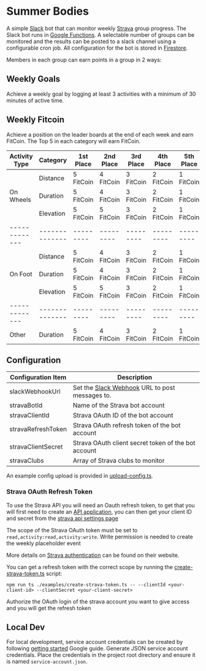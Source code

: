 # Summer Bodies

A simple [Slack][slack] bot that can monitor weekly [Strava][strava] group progress. The Slack bot runs in [Google Functions][google-functions]. A selectable number of groups can be monitored and the results can be posted to a slack channel using a configurable cron job. All configuration for the bot is stored in [Firestore][firestore].

Members in each group can earn points in a group in 2 ways:

## Weekly Goals

Achieve a weekly goal by logging at least 3 activities with a minimum of 30 minutes of active time.

## Weekly Fitcoin

Achieve a position on the leader boards at the end of each week and earn FitCoin. The Top 5 in each category will earn FitCoin.

| Activity Type | Category       | 1st Place | 2nd Place | 3rd Place | 4th Place | 5th Place |
| ------------- | -------------- | --------- | --------- | --------- | --------- | --------- |
|               | Distance       | 5 FitCoin | 4 FitCoin | 3 FitCoin | 2 FitCoin | 1 FitCoin |
| On Wheels     | Duration       | 5 FitCoin | 4 FitCoin | 3 FitCoin | 2 FitCoin | 1 FitCoin |
|               | Elevation      | 5 FitCoin | 5 FitCoin | 3 FitCoin | 2 FitCoin | 1 FitCoin |
| ------------- | -------------- | --------- | --------- | --------- | --------- | --------- |
|               | Distance       | 5 FitCoin | 4 FitCoin | 3 FitCoin | 2 FitCoin | 1 FitCoin |
| On Foot       | Duration       | 5 FitCoin | 4 FitCoin | 3 FitCoin | 2 FitCoin | 1 FitCoin |
|               | Elevation      | 5 FitCoin | 5 FitCoin | 3 FitCoin | 2 FitCoin | 1 FitCoin |
| ------------- | -------------- | --------- | --------- | --------- | --------- | --------- |
| Other         | Duration       | 5 FitCoin | 4 FitCoin | 3 FitCoin | 2 FitCoin | 1 FitCoin |

## Configuration

| Configuration Item | Description                                                      |
| ------------------ | ---------------------------------------------------------------- |
| slackWebhookUrl    | Set the [Slack Webhook][slack-webhooks] URL to post messages to. |
| stravaBotId        | Name of the Strava bot account                                   |
| stravaClientId     | Strava OAuth ID of the bot account                               |
| stravaRefreshToken | Strava OAuth refresh token of the bot account                    |
| stravaClientSecret | Strava OAuth client secret token of the bot account              |
| stravaClubs        | Array of Strava clubs to monitor                                 |

An example config upload is provided in [upload-config.ts][upload-config].

### Strava OAuth Refresh Token

To use the Strava API you will need an Oauth refresh token, to get that you will first need to create an [API application][strava-dev], you can then get your client ID and secret from the [strava api settings page][strava-api-settings]

The scope of the Strava OAuth token must be set to `read,activity:read,activity:write`.
Write permission is needed to create the weekly placeholder event

More details on [Strava authentication][strava-oauth] can be found on their website.

You can get a refresh token with the correct scope by running the [create-strava-token.ts][create-strava-token] script:

```console
npm run ts ./examples/create-strava-token.ts -- --clientId <your-client-id> --clientSecret <your-client-secret>
```

Authorize the OAuth login of the strava account you want to give access and you will get the refresh token

## Local Dev

For local development, service account credentials can be created by following [getting started][getting-started] Google guide. Generate JSON service account credentials. Place the credentials in the project root directory and ensure it is named `service-account.json`.

[firestore]: https://firebase.google.com/docs/firestore
[getting-started]: https://cloud.google.com/docs/authentication/getting-started
[google-functions]: https://cloud.google.com/functions
[slack]: https://slack.com
[slack-webhooks]: https://entersekt.slack.com/apps/A0F7XDUAZ-incoming-webhooks
[strava]: https://www.strava.com
[strava-oauth]: https://developers.strava.com/docs/authentication/
[strava-api-settings]: https://www.strava.com/settings/api
[upload-config]: functions/examples/upload-config.ts
[create-strava-token]: functions/examples/create-strava-token.ts
[strava-dev]: https://developers.strava.com/docs/getting-started/#account